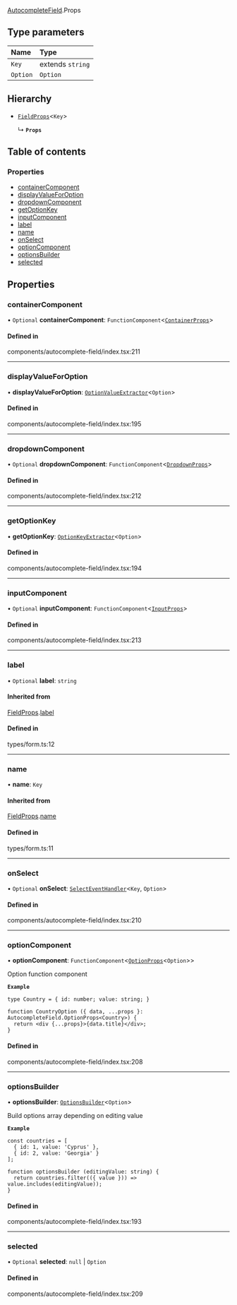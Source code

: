 [AutocompleteField](../modules/AutocompleteField).Props

## Type parameters

| Name | Type |
| :------ | :------ |
| `Key` | extends `string` |
| `Option` | `Option` |

## Hierarchy

- [`FieldProps`](./Form.FieldProps)<`Key`\>

  ↳ **`Props`**

## Table of contents

### Properties

- [containerComponent](./AutocompleteField.Props#containercomponent)
- [displayValueForOption](./AutocompleteField.Props#displayvalueforoption)
- [dropdownComponent](./AutocompleteField.Props#dropdowncomponent)
- [getOptionKey](./AutocompleteField.Props#getoptionkey)
- [inputComponent](./AutocompleteField.Props#inputcomponent)
- [label](./AutocompleteField.Props#label)
- [name](./AutocompleteField.Props#name)
- [onSelect](./AutocompleteField.Props#onselect)
- [optionComponent](./AutocompleteField.Props#optioncomponent)
- [optionsBuilder](./AutocompleteField.Props#optionsbuilder)
- [selected](./AutocompleteField.Props#selected)

## Properties

### containerComponent

• `Optional` **containerComponent**: `FunctionComponent`<[`ContainerProps`](../modules/AutocompleteField#containerprops)\>

#### Defined in

components/autocomplete-field/index.tsx:211

___

### displayValueForOption

• **displayValueForOption**: [`OptionValueExtractor`](../modules/AutocompleteField#optionvalueextractor)<`Option`\>

#### Defined in

components/autocomplete-field/index.tsx:195

___

### dropdownComponent

• `Optional` **dropdownComponent**: `FunctionComponent`<[`DropdownProps`](../modules/AutocompleteField#dropdownprops)\>

#### Defined in

components/autocomplete-field/index.tsx:212

___

### getOptionKey

• **getOptionKey**: [`OptionKeyExtractor`](../modules/AutocompleteField#optionkeyextractor)<`Option`\>

#### Defined in

components/autocomplete-field/index.tsx:194

___

### inputComponent

• `Optional` **inputComponent**: `FunctionComponent`<[`InputProps`](./AutocompleteField.InputProps)\>

#### Defined in

components/autocomplete-field/index.tsx:213

___

### label

• `Optional` **label**: `string`

#### Inherited from

[FieldProps](./Form.FieldProps).[label](./Form.FieldProps#label)

#### Defined in

types/form.ts:12

___

### name

• **name**: `Key`

#### Inherited from

[FieldProps](./Form.FieldProps).[name](./Form.FieldProps#name)

#### Defined in

types/form.ts:11

___

### onSelect

• `Optional` **onSelect**: [`SelectEventHandler`](../modules/AutocompleteField#selecteventhandler)<`Key`, `Option`\>

#### Defined in

components/autocomplete-field/index.tsx:210

___

### optionComponent

• **optionComponent**: `FunctionComponent`<[`OptionProps`](../modules/AutocompleteField#optionprops)<`Option`\>\>

Option function component

**`Example`**

```
type Country = { id: number; value: string; }

function CountryOption ({ data, ...props }: AutocompleteField.OptionProps<Country>) {
  return <div {...props}>{data.title}</div>;
}
```

#### Defined in

components/autocomplete-field/index.tsx:208

___

### optionsBuilder

• **optionsBuilder**: [`OptionsBuilder`](../modules/AutocompleteField#optionsbuilder)<`Option`\>

Build options array depending on editing value

**`Example`**

```
const countries = [
  { id: 1, value: 'Cyprus' },
  { id: 2, value: 'Georgia' }
];

function optionsBuilder (editingValue: string) {
  return countries.filter(({ value })) => value.includes(editingValue));
}
```

#### Defined in

components/autocomplete-field/index.tsx:193

___

### selected

• `Optional` **selected**: ``null`` \| `Option`

#### Defined in

components/autocomplete-field/index.tsx:209
